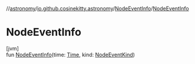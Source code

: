 //[astronomy](../../../index.md)/[io.github.cosinekitty.astronomy](../index.md)/[NodeEventInfo](index.md)/[NodeEventInfo](-node-event-info.md)

# NodeEventInfo

[jvm]\
fun [NodeEventInfo](-node-event-info.md)(time: [Time](../-time/index.md), kind: [NodeEventKind](../-node-event-kind/index.md))
